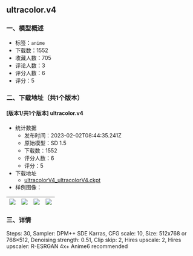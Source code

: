 ## ultracolor.v4
### 一、模型概述

- 标签：`anime`
- 下载数：1552
- 收藏人数：705
- 评论人数：3
- 评分人数：6
- 评分：5

### 二、下载地址（共1个版本）

#### [版本1/共1个版本] ultracolor.v4

- 统计数据
  - 发布时间：2023-02-02T08:44:35.241Z
  - 原始模型：SD 1.5
  - 下载数：1552
  - 评分人数：6
  - 评分：5
- 下载地址
  - [ultracolorV4_ultracolorV4.ckpt](https://civitai.com/api/download/models/6733)
- 样例图像：

| <img src="https://image.civitai.com/xG1nkqKTMzGDvpLrqFT7WA/27552aa0-7b36-49ad-a044-9406459f9900/width=450/61295.jpeg" /> | <img src="https://image.civitai.com/xG1nkqKTMzGDvpLrqFT7WA/39bf68df-8e7d-431a-5fd6-d94a636c5600/width=450/61296.jpeg" /> | <img src="https://image.civitai.com/xG1nkqKTMzGDvpLrqFT7WA/5a81695c-409c-4579-51d7-e36bb0702500/width=450/61304.jpeg" /> | <img src="https://image.civitai.com/xG1nkqKTMzGDvpLrqFT7WA/b9720e1e-fc3e-4bbd-f3f7-ea7b7607ee00/width=450/61303.jpeg" /> |
| ---- | ---- | ---- | ---- |


### 三、详情
<p>Steps: 30, Sampler: DPM++ SDE Karras, CFG scale: 10, Size: 512x768 or 768×512, Denoising strength: 0.51, Clip skip: 2, Hires upscale: 2, Hires upscaler: R-ESRGAN 4x+ Anime6 recommended</p>